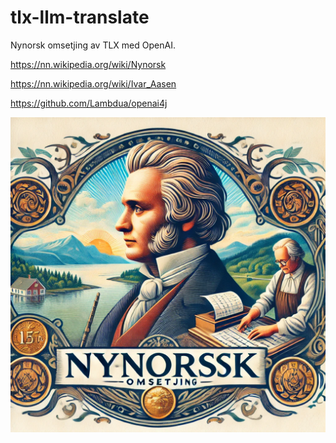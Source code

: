 tlx-llm-translate
=================

Nynorsk omsetjing av TLX med OpenAI.

https://nn.wikipedia.org/wiki/Nynorsk  

https://nn.wikipedia.org/wiki/Ivar_Aasen  

https://github.com/Lambdua/openai4j  

![Omsetjing](omsetjing.png)


